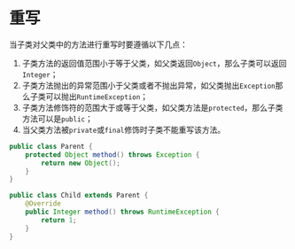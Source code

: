 # 重写

当子类对父类中的方法进行重写时要遵循以下几点：

1. 子类方法的返回值范围小于等于父类，如父类返回`Object`，那么子类可以返回`Integer`；
2. 子类方法抛出的异常范围小于父类或者不抛出异常，如父类抛出`Exception`那么子类可以抛出`RuntimeException`；
3. 子类方法修饰符的范围大于或等于父类，如父类方法是`protected`，那么子类方法可以是`public`；
4. 当父类方法被`private`或`final`修饰时子类不能重写该方法。

```java
public class Parent {
    protected Object method() throws Exception {
        return new Object();
    }
}

public class Child extends Parent {
    @Override
    public Integer method() throws RuntimeException {
        return 1;
    }
}
```
